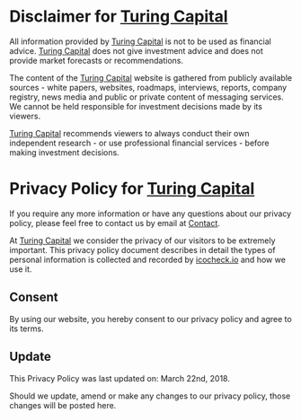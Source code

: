 
# Disclaimer for [Turing Capital](http://www.turing.capital/)

All information provided by [Turing Capital](http://www.turing.capital/) is not to be used as financial advice. [Turing Capital](http://www.turing.capital/) does not give investment advice and does not provide market forecasts or recommendations.    
         
The content of the [Turing Capital](http://www.turing.capital/) website is gathered from publicly available sources - white papers, websites, roadmaps, interviews, reports, company registry, news media and public or private content of messaging services. We cannot be held responsible for investment decisions made by its viewers.    
      
[Turing Capital](http://www.turing.capital/) recommends viewers to always conduct their own independent research - or use professional financial services - before making investment decisions.     
            
# Privacy Policy for [Turing Capital](http://www.turing.capital/)

If you require any more information or have any questions about our privacy policy, please feel free to contact us by email at [Contact](mailto:hello@turing.capital).

At [Turing Capital](http://www.turing.capital/) we consider the privacy of our visitors to be extremely important. This privacy policy document describes in detail the types of personal information is collected and recorded by [icocheck.io](https://icocheck.io) and how we use it.
 
## Consent
By using our website, you hereby consent to our privacy policy and agree to its terms.

## Update
This Privacy Policy was last updated on: March 22nd, 2018.

Should we update, amend or make any changes to our privacy policy, those changes will be posted here.
